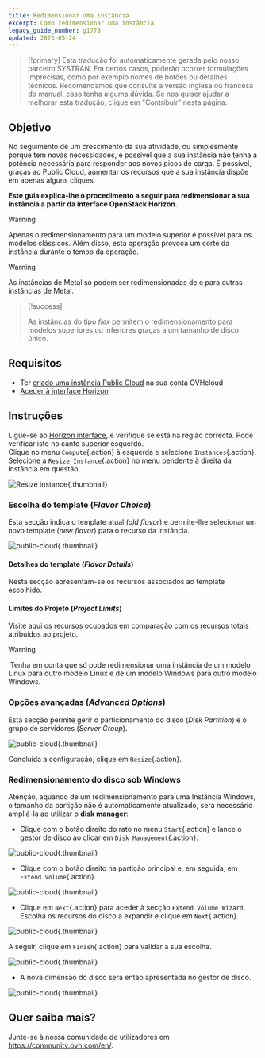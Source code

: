 ```yaml
---
title: Redimensionar uma instância
excerpt: Como redimensionar uma instância
legacy_guide_number: g1778
updated: 2023-05-24
---
```


> [!primary]
> Esta tradução foi automaticamente gerada pelo nosso parceiro SYSTRAN. Em certos casos, poderão ocorrer formulações imprecisas, como por exemplo nomes de botões ou detalhes técnicos. Recomendamos que consulte a versão inglesa ou francesa do manual, caso tenha alguma dúvida. Se nos quiser ajudar a melhorar esta tradução, clique em "Contribuir" nesta página.
>


## Objetivo

No seguimento de um crescimento da sua atividade, ou simplesmente porque tem novas necessidades, é possível que a sua instância não tenha a potência necessária para responder aos novos picos de carga.
É possível, graças ao Public Cloud, aumentar os recursos que a sua instância dispõe em apenas alguns cliques.

**Este guia explica-lhe o procedimento a seguir para redimensionar a sua instância a partir da interface OpenStack Horizon.**

> [!warning]
>
> Apenas o redimensionamento para um modelo superior é possível para os modelos clássicos.
> Além disso, esta operação provoca um corte da instância durante o tempo da operação.
> 

> [!warning]
>
> As instâncias de Metal só podem ser redimensionadas de e para outras instâncias de Metal.
> 

> [!success]
>
> As instâncias do tipo *flex* permitem o redimensionamento para modelos superiores ou inferiores graças a um tamanho de disco único.
> 

## Requisitos

- Ter [criado uma instância Public Cloud](/pages/public_cloud/compute/public-cloud-first-steps#3o-passo-criacao-de-uma-instancia) na sua conta OVHcloud
- [Aceder à interface Horizon](/pages/public_cloud/compute/introducing_horizon)

## Instruções

Ligue-se ao [Horizon interface](https://horizon.cloud.ovh.net/auth/login/), e verifique se está na região correcta. Pode verificar isto no canto superior esquerdo.</br>
Clique no menu `Compute`{.action} à esquerda e selecione `Instances`{.action}. Selecione a `Resize Instance`{.action} no menu pendente à direita da instância em questão.

![Resize instance](images/resizeinstance2021.png){.thumbnail}

### Escolha do template (*Flavor Choice*)

Esta secção indica o template atual (*old flavor*) e permite-lhe selecionar um novo template (*new flavor*) para o recurso da instância.

![public-cloud](images/flavorchoice.png){.thumbnail}

#### Detalhes do template (*Flavor Details*)

Nesta secção apresentam-se os recursos associados ao template escolhido. 

#### Limites do Projeto (*Project Limits*)

Visite aqui os recursos ocupados em comparação com os recursos totais atribuídos ao projeto.

> [!warning]
> Tenha em conta que só pode redimensionar uma instância de um modelo Linux para outro modelo Linux e de um modelo Windows para outro modelo Windows.
>

### Opções avançadas (*Advanced Options*)

Esta secção permite gerir o particionamento do disco (*Disk Partition*) e o grupo de servidores (*Server Group*).

![public-cloud](images/resize_advanced.png){.thumbnail}

Concluída a configuração, clique em `Resize`{.action}.

### Redimensionamento do disco sob Windows

Atenção, aquando de um redimensionamento para uma Instância Windows, o tamanho da partição não é automaticamente atualizado, será necessário ampliá-la ao utilizar o **disk manager**:

- Clique com o botão direito do rato no menu `Start`{.action} e lance o gestor de disco ao clicar em `Disk Management`{.action}:

![public-cloud](images/2980.png){.thumbnail}

- Clique com o botão direito na partição principal e, em seguida, em `Extend Volume`{.action}.

![public-cloud](images/2981a.png){.thumbnail}

- Clique em `Next`{.action} para aceder à secção `Extend Volume Wizard`. Escolha os recursos do disco a expandir e clique em `Next`{.action}. 

![public-cloud](images/2978a.png){.thumbnail}

A seguir, clique em `Finish`{.action} para validar a sua escolha.

![public-cloud](images/wizard2021.png){.thumbnail}

- A nova dimensão do disco será então apresentada no gestor de disco.

![public-cloud](images/2979.png){.thumbnail}

## Quer saiba mais?

Junte-se à nossa comunidade de utilizadores em <https://community.ovh.com/en/>.

